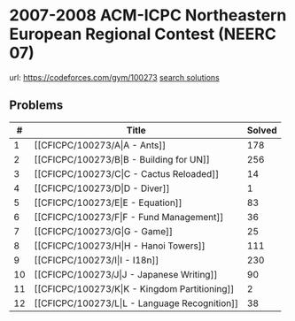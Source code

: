 # 2007-2008 ACM-ICPC Northeastern European Regional Contest (NEERC 07)

url: https://codeforces.com/gym/100273
[search solutions](https://www.google.com/search?q=Solution+OR+題解+2007-2008+ACM-ICPC+Northeastern+European+Regional+Contest+(NEERC+07))

## Problems

| # | Title | Solved |
| --- | --- | --- |
|1|[[CFICPC/100273/A\|A - Ants]]|178|
|2|[[CFICPC/100273/B\|B - Building for UN]]|256|
|3|[[CFICPC/100273/C\|C - Cactus Reloaded]]|14|
|4|[[CFICPC/100273/D\|D - Diver]]|1|
|5|[[CFICPC/100273/E\|E - Equation]]|83|
|6|[[CFICPC/100273/F\|F - Fund Management]]|36|
|7|[[CFICPC/100273/G\|G - Game]]|25|
|8|[[CFICPC/100273/H\|H - Hanoi Towers]]|111|
|9|[[CFICPC/100273/I\|I - I18n]]|230|
|10|[[CFICPC/100273/J\|J - Japanese Writing]]|90|
|11|[[CFICPC/100273/K\|K - Kingdom Partitioning]]|2|
|12|[[CFICPC/100273/L\|L - Language Recognition]]|38|
